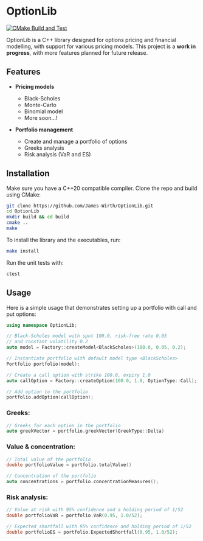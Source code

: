 # OptionLib

[![CMake Build and Test](https://github.com/James-Wirth/OptionLib/actions/workflows/ci.yml/badge.svg)](https://github.com/James-Wirth/OptionLib/actions/workflows/ci.yml)

OptionLib is a C++ library designed for options pricing and financial modelling, with support for various pricing models. This project is a **work in progress**, with more features planned for future release.

## Features

- **Pricing models**
  - Black-Scholes
  - Monte-Carlo
  - Binomial model
  - More soon...!

- **Portfolio management**
  - Create and manage a portfolio of options
  - Greeks analysis
  - Risk analysis (VaR and ES)
 
## Installation

Make sure you have a C++20 compatible compiler. Clone the repo and build using CMake:

```bash
git clone https://github.com/James-Wirth/OptionLib.git
cd OptionLib
mkdir build && cd build
cmake ..
make
```

To install the library and the executables, run:

```bash
make install
```

Run the unit tests with:

```bash
ctest
```

## Usage

Here is a simple usage that demonstrates setting up a portfolio with call and put options:

```cpp
using namespace OptionLib;

// Black-Scholes model with spot 100.0, risk-free rate 0.05
// and constant volatility 0.2
auto model = Factory::createModel<BlackScholes>(100.0, 0.05, 0.2);

// Instantiate portfolio with default model type <BlackScholes>
Portfolio portfolio(model);

// Create a call option with strike 100.0, expiry 1.0
auto callOption = Factory::createOption(100.0, 1.0, OptionType::Call);

// Add option to the portfolio
portfolio.addOption(callOption);
```

### Greeks:

```cpp
// Greeks for each option in the portfolio
auto greekVector = portfolio.greekVector(GreekType::Delta)
```

### Value & concentration:

```cpp
// Total value of the portfolio
double portfolioValue = portfolio.totalValue()

// Concentration of the portfolio
auto concentrations = portfolio.concentrationMeasures();
```

### Risk analysis:

```cpp
// Value at risk with 95% confidence and a holding period of 1/52
double portfolioVaR = portfolio.VaR(0.95, 1.0/52);

// Expected shortfall with 95% confidence and holding period of 1/52
double portfolioES = portfolio.ExpectedShortfall(0.95, 1.0/52);
```



